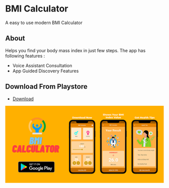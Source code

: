 # BMI Calculator

A easy to use modern BMI Calculator

## About

Helps you find your body mass index in just few steps. The app has following features :
- Voice Assistant Consultation
- App Guided Discovery Features

## Download From Playstore
- [Download](https://play.google.com/store/apps/details?id=com.flutter.bmi_calculator)

<img src="./images/BMI%20Linkedin%20.png" align="center" />
  



